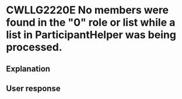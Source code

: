 # CWLLG2220E No members were found in the "0" role or list while a list in ParticipantHelper was being processed.

## Explanation

## User response